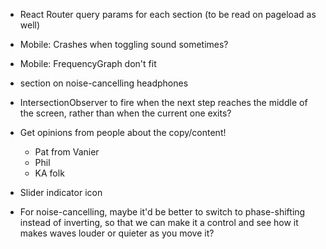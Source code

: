 * React Router query params for each section (to be read on pageload as well)
* Mobile: Crashes when toggling sound sometimes?
* Mobile: FrequencyGraph don't fit

* section on noise-cancelling headphones

* IntersectionObserver to fire when the next step reaches the middle of the screen, rather than when the current one exits?

* Get opinions from people about the copy/content!

  * Pat from Vanier
  * Phil
  * KA folk

* Slider indicator icon

* For noise-cancelling, maybe it'd be better to switch to phase-shifting instead of inverting, so that we can make it a control and see how it makes waves louder or quieter as you move it?
